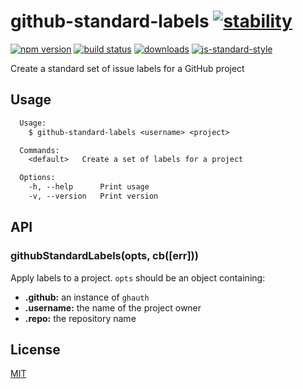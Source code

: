 # github-standard-labels [![stability][0]][1]
[![npm version][2]][3] [![build status][4]][5]
[![downloads][8]][9] [![js-standard-style][10]][11]

Create a standard set of issue labels for a GitHub project

## Usage
```txt
  Usage:
    $ github-standard-labels <username> <project>

  Commands:
    <default>   Create a set of labels for a project

  Options:
    -h, --help      Print usage
    -v, --version   Print version
```

## API
### githubStandardLabels(opts, cb([err]))
Apply labels to a project. `opts` should be an object containing:
- __.github:__ an instance of `ghauth`
- __.username:__ the name of the project owner
- __.repo:__ the repository name

## License
[MIT](https://tldrlegal.com/license/mit-license)

[0]: https://img.shields.io/badge/stability-experimental-orange.svg?style=flat-square
[1]: https://nodejs.org/api/documentation.html#documentation_stability_index
[2]: https://img.shields.io/npm/v/github-standard-labels.svg?style=flat-square
[3]: https://npmjs.org/package/github-standard-labels
[4]: https://img.shields.io/travis/yoshuawuyts/github-standard-labels/master.svg?style=flat-square
[5]: https://travis-ci.org/yoshuawuyts/github-standard-labels
[6]: https://img.shields.io/codecov/c/github/yoshuawuyts/github-standard-labels/master.svg?style=flat-square
[7]: https://codecov.io/github/yoshuawuyts/github-standard-labels
[8]: http://img.shields.io/npm/dm/github-standard-labels.svg?style=flat-square
[9]: https://npmjs.org/package/github-standard-labels
[10]: https://img.shields.io/badge/code%20style-standard-brightgreen.svg?style=flat-square
[11]: https://github.com/feross/standard
